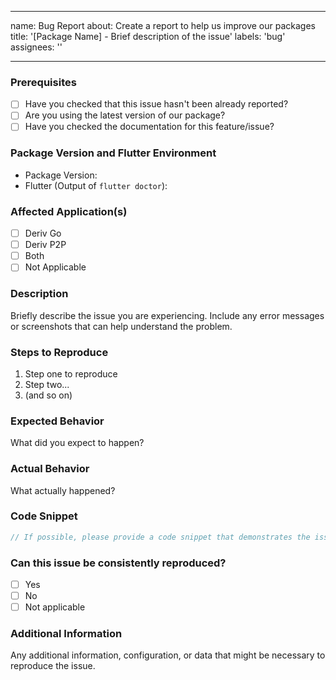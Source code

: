 
---
name: Bug Report
about: Create a report to help us improve our packages
title: '[Package Name] - Brief description of the issue'
labels: 'bug'
assignees: ''

---

### Prerequisites

- [ ] Have you checked that this issue hasn't been already reported?
- [ ] Are you using the latest version of our package?
- [ ] Have you checked the documentation for this feature/issue?

### Package Version and Flutter Environment

- Package Version: 
- Flutter (Output of `flutter doctor`):

### Affected Application(s)

- [ ] Deriv Go
- [ ] Deriv P2P
- [ ] Both
- [ ] Not Applicable

### Description

Briefly describe the issue you are experiencing. Include any error messages or screenshots that can help understand the problem.

### Steps to Reproduce

1. Step one to reproduce
2. Step two...
3. (and so on)

### Expected Behavior

What did you expect to happen?

### Actual Behavior

What actually happened?

### Code Snippet

```dart
// If possible, please provide a code snippet that demonstrates the issue.
```

### Can this issue be consistently reproduced?

- [ ] Yes
- [ ] No
- [ ] Not applicable

### Additional Information

Any additional information, configuration, or data that might be necessary to reproduce the issue.
